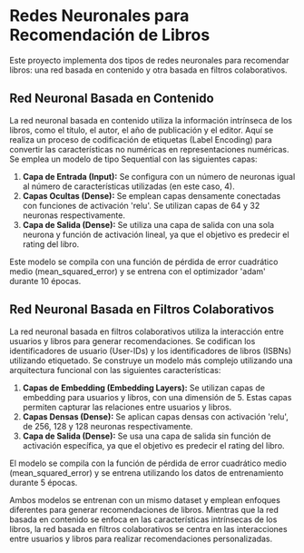 # Redes Neuronales para Recomendación de Libros

Este proyecto implementa dos tipos de redes neuronales para recomendar libros: una red basada en contenido y otra basada en filtros colaborativos.

## Red Neuronal Basada en Contenido

La red neuronal basada en contenido utiliza la información intrínseca de los libros, como el título, el autor, el año de publicación y el editor. Aquí se realiza un proceso de codificación de etiquetas (Label Encoding) para convertir las características no numéricas en representaciones numéricas. Se emplea un modelo de tipo Sequential con las siguientes capas:

1. **Capa de Entrada (Input):** Se configura con un número de neuronas igual al número de características utilizadas (en este caso, 4).
2. **Capas Ocultas (Dense):** Se emplean capas densamente conectadas con funciones de activación 'relu'. Se utilizan capas de 64 y 32 neuronas respectivamente.
3. **Capa de Salida (Dense):** Se utiliza una capa de salida con una sola neurona y función de activación lineal, ya que el objetivo es predecir el rating del libro.

Este modelo se compila con una función de pérdida de error cuadrático medio (mean_squared_error) y se entrena con el optimizador 'adam' durante 10 épocas.

## Red Neuronal Basada en Filtros Colaborativos

La red neuronal basada en filtros colaborativos utiliza la interacción entre usuarios y libros para generar recomendaciones. Se codifican los identificadores de usuario (User-IDs) y los identificadores de libros (ISBNs) utilizando etiquetado. Se construye un modelo más complejo utilizando una arquitectura funcional con las siguientes características:

1. **Capas de Embedding (Embedding Layers):** Se utilizan capas de embedding para usuarios y libros, con una dimensión de 5. Estas capas permiten capturar las relaciones entre usuarios y libros.
2. **Capas Densas (Dense):** Se aplican capas densas con activación 'relu', de 256, 128 y 128 neuronas respectivamente.
3. **Capa de Salida (Dense):** Se usa una capa de salida sin función de activación específica, ya que el objetivo es predecir el rating del libro.

El modelo se compila con la función de pérdida de error cuadrático medio (mean_squared_error) y se entrena utilizando los datos de entrenamiento durante 5 épocas.

Ambos modelos se entrenan con un mismo dataset y emplean enfoques diferentes para generar recomendaciones de libros. Mientras que la red basada en contenido se enfoca en las características intrínsecas de los libros, la red basada en filtros colaborativos se centra en las interacciones entre usuarios y libros para realizar recomendaciones personalizadas.
